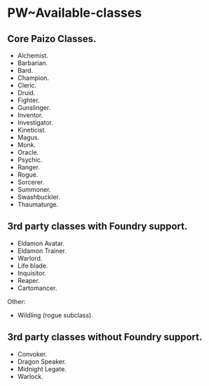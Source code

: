# PW~Available-classes

## Core Paizo Classes.
- Alchemist.
- Barbarian.
- Bard.
- Champion.
- Cleric.
- Druid.
- Fighter.
- Gunslinger.
- Inventor.
- Investigator.
- Kineticist.
- Magus.
- Monk.
- Oracle.
- Psychic.
- Ranger.
- Rogue.
- Sorcerer.
- Summoner.
- Swashbuckler.
- Thaumaturge.

## 3rd party classes with Foundry support.

- Eldamon Avatar. 
- Eldamon Trainer. 
- Warlord. 
- Life blade.
- Inquisitor.
- Reaper.
- Cartomancer.

Other:
- Wildling (rogue subclass).

## 3rd party classes without Foundry support.

- Convoker. 
- Dragon Speaker. 
- Midnight Legate. 
- Warlock. 

